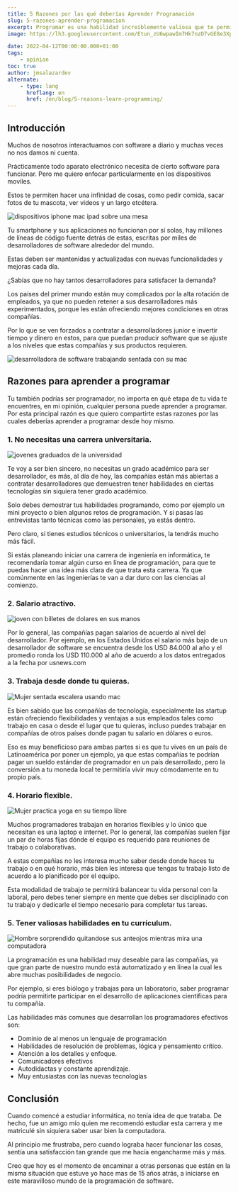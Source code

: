 ```yaml
---
title: 5 Razones por las qué deberías Aprender Programación
slug: 5-razones-aprender-programacion
excerpt: Programar es una habilidad increíblemente valiosa que te permitirá mejorar enormemente tus actuales condiciones de trabajo.
image: https://lh3.googleusercontent.com/Etun_zU6wpawIm7Hk7nzD7vGE8e3XpSlUAYVgO5lyJiSg0EUpFPNV04IzRUewiHCD4Yto3luTSKWPV1U699-eYUE2jPiu0YPqZuIADDgimZ8-1UvfQ4EqyQhaIcaKLTT5Ie9eyE3DY0#width=4898&height=2755

date: 2022-04-12T00:00:00.000+01:00
tags:
    - opinion
toc: true
author: jmsalazardev
alternate:
    - type: lang
      hreflang: en
      href: /en/blog/5-reasons-learn-programming/
---
```


## Introducción
Muchos de nosotros interactuamos con software a diario y muchas veces no nos damos ni cuenta. 

Prácticamente todo aparato electrónico necesita de cierto software para funcionar.  Pero me quiero enfocar particularmente en los dispositivos moviles. 

Estos te permiten hacer una infinidad de cosas, como pedir comida, sacar fotos de tu mascota, ver videos y un largo etcétera.

![dispositivos iphone mac ipad sobre una mesa](https://lh3.googleusercontent.com/AKMEl1calEw5oQWI55bJczmRBCUMra4Fo2pmtT6y2D9ue3P3teKaYzI2kXwKtQRpo8qL9KNIbHU3h1ZBwfccWUGpX7ev5WnIXFGddZG-_nHPJKWXZ65xGNZzdZd5tgBnqTXZsx1H#width=4928&height=2809&className=asdf,qwerty "Dispositivos")


Tu smartphone y sus aplicaciones no funcionan por sí solas, hay millones de líneas de código fuente detrás de estas, escritas por miles de desarrolladores de software alrededor del mundo.

Estas deben ser mantenidas y actualizadas con nuevas funcionalidades y mejoras cada día.

¿Sabías que no hay tantos desarrolladores para satisfacer la demanda?

Los países del primer mundo están muy complicados por la alta rotación de empleados, ya que no pueden retener a sus desarrolladores más experimentados, porque les están ofreciendo mejores condiciones en otras compañías. 

Por lo que se ven forzados a contratar a desarrolladores junior e invertir tiempo y dinero en estos, para que puedan producir software que se ajuste a los niveles que estas compañías y sus productos requieren.


![desarrolladora de software trabajando sentada con su mac](https://lh3.googleusercontent.com/F1q-nOEkJC9XnFsOX4aBFGIv0HleX8Vb1-wjG9tUp-R3qiz0HvtznBEeQn9AgVMCCAjrQ2alLxYaqKUbdMKt6yhiAv5FBhtGMrByevHLy6nIYcJLYgCs2TJPtsXUAOzVOUC3jqX6#width=4897&height=3266 "Software Developer")

## Razones para aprender a programar

Tu también podrías ser programador, no importa en qué etapa de tu vida te encuentres, en mi opinión, cualquier persona puede aprender a programar. Por esta principal razón es que quiero compartirte estas razones por las cuales deberías aprender a programar desde hoy mismo.


### 1. No necesitas una carrera universitaria.

![jovenes graduados de la universidad](https://lh3.googleusercontent.com/O8ZyN1qRJocZIwdIxkypXRuNbQ_UmEokGnYp0cDYQvSyVB3F0BrhUHjSnZtFUCX3kUVmeEMv_Dn6FE4rcpfcXzx51QQdygYaeQPIEcB9-Kp4uZbK9Gbbjlc4_OMXm-_CUWBLiOhf#width=4899&height=3266 "Graduados universitarios")

Te voy a ser bien sincero, no necesitas un grado académico para ser desarrollador, es más, al día de hoy, las compañías están más abiertas a contratar desarrolladores que demuestren tener habilidades en ciertas tecnologías sin siquiera tener grado académico.

Solo debes demostrar tus habilidades programando, como por ejemplo un mini proyecto o bien algunos retos de programación. Y si pasas las entrevistas tanto técnicas como las personales, ya estás dentro.

Pero claro, si tienes estudios técnicos o universitarios, la tendrás mucho más fácil.

Si estás planeando iniciar una carrera de ingeniería en informática, te recomendaría tomar algún curso en línea de programación, para que te puedas hacer una idea más clara de que trata esta carrera. Ya que comúnmente en las ingenierías te van a dar duro con las ciencias al comienzo.

### 2. Salario atractivo.

![joven con billetes de dolares en sus manos](https://lh3.googleusercontent.com/G_AiQnFEtCNt6Hzflhkge3aBhoRusaMfE4GckLkLkuGXmJvvqk2nPA8sDZmf2MAc4p4Hz4jsy3p6a9Q-SZ7-W1oyR-TZESrsVVMklAN1egjhfmSF1-a9QAeYPTEmBNmS1UENCev6#width=4898&height=3265 "Salario atractivo")

Por lo general, las compañías pagan salarios de acuerdo al nivel del desarrollador. Por ejemplo, en los Estados Unidos el salario más bajo de un desarrollador de software se encuentra desde los USD 84.000 al año y el promedio ronda los USD 110.000 al año de acuerdo a los datos entregados a la fecha por usnews.com


### 3. Trabaja desde donde tu quieras.

![Mujer sentada escalera usando mac](https://lh3.googleusercontent.com/V6Zil262X4__LUd8LJMBHXSDFWHdLRUon7GiV_JMogo9wr2mL-5XmuTurGeGAHkVPwvrsLjupLLBXZskvh2-zpzvZS8KL1PJm2X2PNGGtwZNSu0B6j4NSrmvwDmOJuLrVDX1AWLU#width=4895&height=3268 "Trabajo Remoto")

Es bien sabido que las compañías de tecnología, especialmente las startup están ofreciendo flexibilidades y ventajas a sus empleados tales como trabajo en casa o desde el lugar que tu quieras, incluso puedes trabajar en compañías de otros países donde pagan tu salario en dólares o euros. 

Eso es muy beneficioso para ambas partes si es que tu vives en un país de Latinoamérica por poner un ejemplo, ya que estas compañías te podrían pagar un sueldo estándar de programador en un país desarrollado, pero la conversión a tu moneda local te permitiría vivir muy cómodamente en tu propio país.


### 4. Horario flexible.

![Mujer practica yoga en su tiempo libre](https://lh3.googleusercontent.com/avz0Rd1ZlZZeb4vQMNKrLQx_nb6nSPfWs8xoDtVV3rZgVLIS1n3vDhczpu3ZwkM1d5Q9-2JzyKO8TFmEhZnYk1czV062meidhokwWF8Uih2KuBN44ScqNtA1wf6ExVV8fB-Sk-Ji#width=4898&height=3265 "Horario Flexible")


Muchos programadores trabajan en horarios flexibles y lo único que necesitan es una laptop e internet. Por lo general, las compañías suelen fijar un par de horas fijas dónde el equipo es requerido para reuniones de trabajo o colaborativas.

A estas compañías no les interesa mucho saber desde donde haces tu trabajo o en qué horario, más bien les interesa que tengas tu trabajo listo de acuerdo a lo planificado por el equipo.

Esta modalidad de trabajo te permitirá balancear tu vida personal con la laboral, pero debes tener siempre en mente que debes ser disciplinado con tu trabajo y dedicarle el tiempo necesario para completar tus tareas.


### 5. Tener valiosas habilidades en tu currículum.

![Hombre sorprendido quitandose sus anteojos mientras mira una computadora](https://lh3.googleusercontent.com/_QNZofyva_uiJS27ChBnXDJxLzG9UDPPAxw5qiRdiTK-P8wFg5uo9z8dbziNH6TEVOVJhehfzZPz7VTrD0_CgTqvp16fuvS_EKigsYpIEp3ETuFDBWalhf-zW7BwGvNrY9sqxKd7#width=4898&height=3265 "Curriculo Impresionante")


La programación es una habilidad muy deseable para las compañías, ya que gran parte de nuestro mundo está automatizado y en línea la cual les abre muchas posibilidades de negocio. 

Por ejemplo,  si eres biólogo y trabajas para un laboratorio, saber programar podría permitirte  participar en el desarrollo de aplicaciones científicas para tu compañía.

Las habilidades más comunes que desarrollan los programadores efectivos son:
 - Dominio de al menos un lenguaje de programación
 - Habilidades de resolución de problemas, lógica y pensamiento crítico.
 - Atención a los detalles y enfoque.
 - Comunicadores efectivos
 - Autodidactas y constante aprendizaje.
 - Muy entusiastas con las nuevas tecnologías

## Conclusión

Cuando comencé a estudiar informática, no tenía idea de que trataba. De hecho, fue un amigo mío quien me recomendó estudiar esta carrera y me matriculé sin siquiera saber usar bien la computadora. 

Al principio me frustraba, pero cuando lograba hacer funcionar las cosas, sentía una satisfacción tan grande que me hacía engancharme más y más. 

Creo que hoy es el momento de encaminar a otras personas que están en la misma situación que estuve yo hace mas de 15 años atrás, a iniciarse en este maravilloso mundo de la programación de software.